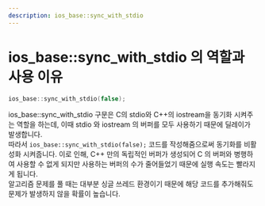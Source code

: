 ```yaml
---
description: ios_base::sync_with_stdio
---
```


# ios\_base::sync\_with\_stdio 의 역할과 사용 이유

```cpp
ios_base::sync_with_stdio(false);
```

ios\_base::sync\_with\_stdio 구문은 C의 stdio와 C++의 iostream을 동기화 시켜주는 역할을 하는데, 이때 stdio 와 iostream 의 버퍼를 모두 사용하기 때문에 딜레이가 발생합니다.\
따라서 `ios_base::sync_with_stdio(false);` 코드를 작성해줌으로써 동기화를 비활성화 시켜줍니다. 이로 인해, C++ 만의 독립적인 버퍼가 생성되어 C 의 버퍼와 병행하여 사용할 수 없게 되지만 사용하는 버퍼의 수가 줄어들었기 때문에 실행 속도는 빨라지게 됩니다.\
알고리즘 문제를 풀 때는 대부분 싱글 쓰레드 환경이기 때문에 해당 코드를 추가해줘도 문제가 발생하지 않을 확률이 높습니다.

